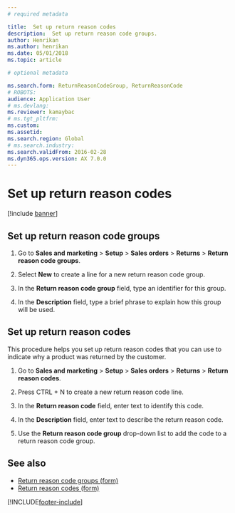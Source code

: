 ```yaml
---
# required metadata

title:  Set up return reason codes
description:  Set up return reason code groups. 
author: Henrikan
ms.author: henrikan
ms.date: 05/01/2018
ms.topic: article

# optional metadata

ms.search.form: ReturnReasonCodeGroup, ReturnReasonCode
# ROBOTS: 
audience: Application User
# ms.devlang: 
ms.reviewer: kamaybac
# ms.tgt_pltfrm: 
ms.custom: 
ms.assetid: 
ms.search.region: Global
# ms.search.industry: 
ms.search.validFrom: 2016-02-28
ms.dyn365.ops.version: AX 7.0.0
---
```


# Set up return reason codes

[!include [banner](../includes/banner.md)]

## Set up return reason code groups

1. Go to **Sales and marketing** \> **Setup** \> **Sales orders** \> **Returns** \> **Return reason code groups**.

1. Select **New** to create a line for a new return reason code group.

1. In the **Return reason code group** field, type an identifier for this group.

1. In the **Description** field, type a brief phrase to explain how this group will be used.

## Set up return reason codes

This procedure helps you set up return reason codes that you can use to indicate why a product was returned by the customer.

1. Go to **Sales and marketing** \> **Setup** \> **Sales orders** \> **Returns** \> **Return reason codes**.

1. Press CTRL + N to create a new return reason code line.

1. In the **Return reason code** field, enter text to identify this code.

1. In the **Description** field, enter text to describe the return reason code.

1. Use the **Return reason code group** drop-down list to add the code to a return reason code group.

## See also

- [Return reason code groups (form)](https://technet.microsoft.com/library/hh209604\(v=ax.60\))
- [Return reason codes (form)](https://technet.microsoft.com/library/hh227372\(v=ax.60\))

[!INCLUDE[footer-include](../../includes/footer-banner.md)]